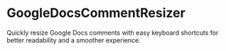 # GoogleDocsCommentResizer
Quickly resize Google Docs comments with easy keyboard shortcuts for better readability and a smoother experience.
